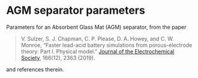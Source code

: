 # AGM separator parameters

Parameters for an Absorbent Glass Mat (AGM) separator, from the paper

> V. Sulzer, S. J. Chapman, C. P. Please, D. A. Howey, and C. W. Monroe, “Faster lead-acid battery simulations from porous-electrode theory: Part I. Physical model.” [Journal of the Electrochemical Society](https://doi.org/10.1149/2.0301910jes), 166(12), 2363 (2019).

and references therein.
